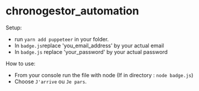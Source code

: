 # chronogestor_automation

Setup: 
- run `yarn add puppeteer` in your folder.
- In `badge.js`replace 'you_email_address' by your actual email
- In `badge.js` replace 'your_password' by your actual password

How to use:
- From your console run the file with node (If in directory : `node badge.js`)
- Choose `J'arrive` ou `Je pars`.
